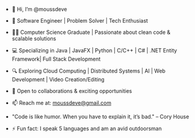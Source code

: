 - 👋 Hi, I’m @moussdeve
- 🚀 Software Engineer | Problem Solver | Tech Enthusiast

- 👨‍🎓 Computer Science Graduate | Passionate about clean code & scalable solutions
- 💻 Specializing in Java | JavaFX | Python | C/C++ | C# | .NET Entity Framework| Full Stack Development
- 🔍 Exploring Cloud Computing | Distributed Systems | AI | Web Development | Video Creation/Editing
- 📌 Open to collaborations & exciting opportunities
- 📫 Reach me at: moussdeve@gmail.com

- "Code is like humor. When you have to explain it, it’s bad." – Cory House
- ⚡ Fun fact: I speak 5 languages and am an avid outdoorsman

<!---
moussdeve/moussdeve is a ✨ special ✨ repository because its `README.md` (this file) appears on your GitHub profile.
You can click the Preview link to take a look at your changes.
--->

